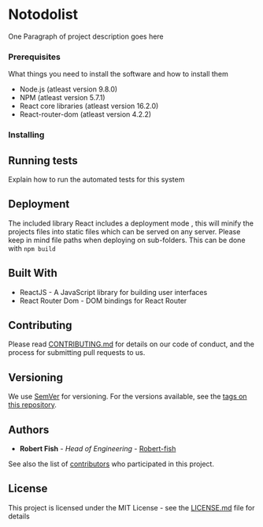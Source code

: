 # Notodolist

One Paragraph of project description goes here


### Prerequisites

What things you need to install the software and how to install them

* Node.js (atleast version 9.8.0)
* NPM (atleast version 5.7.1)
* React core libraries (atleast version 16.2.0)
* React-router-dom (atleast version 4.2.2)

### Installing


## Running tests

Explain how to run the automated tests for this system

## Deployment

The included library React includes a deployment mode , this will minify the projects files into static files which can be served on any server. Please keep in mind file paths when deploying on sub-folders. This can be done with <code>npm build</code>

## Built With

* ReactJS - A JavaScript library for building user interfaces
* React Router Dom - DOM bindings for React Router

## Contributing

Please read [CONTRIBUTING.md](https://gist.github.com/-Fish/todolist) for details on our code of conduct, and the process for submitting pull requests to us.

## Versioning

We use [SemVer](http://semver.org/) for versioning. For the versions available, see the [tags on this repository](https://github.com/your/project/tags). 

## Authors

* **Robert Fish** - *Head of Engineering* - [Robert-fish](https://github.com/Robert-Fish)

See also the list of [contributors](https://github.com/notodolist/contributors) who participated in this project.

## License

This project is licensed under the MIT License - see the [LICENSE.md](LICENSE.md) file for details

